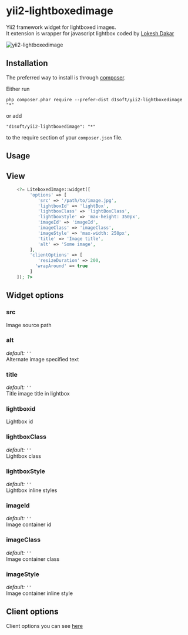 yii2-lightboxedimage
===================

Yii2 framework widget for lightboxed images.  
It extension is wrapper for javascript lightbox coded by [Lokesh Dakar](https://github.com/lokesh)

![yii2-lightboxedimage](https://image.ibb.co/j2p7Dn/image.png)

Installation
------------

The preferred way to install is through [composer](http://getcomposer.org/download/).

Either run

```
php composer.phar require --prefer-dist d1soft/yii2-lightboxedimage "*"
```

or add

```
"d1soft/yii2-lightboxedimage": "*"
```

to the require section of your `composer.json` file.


Usage
-----

## View

```php
	<?= LiteboxedImage::widget([
		 'options' => [
			'src' => '/path/to/image.jpg',
			'lightboxId' => 'lightBox',
			'lightboxClass' => 'lightBoxClass',
			'lightboxStyle' => 'max-height: 350px',
			'imageId' => 'imageId',
			'imageClass' => 'imageClass',
			'imageStyle' => 'max-width: 250px',
			'title' => 'Image title',
			'alt' => 'Some image',
		 ], 
		 'clientOptions' => [
			'resizeDuration' => 200,
		   'wrapAround' => true
		 ]
	]); ?>
```

## Widget options 

### src
Image source path

### alt
_default:_ `''`  
Alternate image specified text 

### title
_default:_ `''`  
Title image title in lightbox

### lightboxid
Lightbox id

### lightboxClass
_default:_ `''`  
Lightbox class 

### lightboxStyle
_default:_ `''`  
Lightbox inline styles

### imageId
_default:_ `''`  
Image container id

### imageClass
_default:_ `''`  
Image container class

### imageStyle
_default:_ `''`  
Image container inline style

## Client options  
Client options you can see [here](http://lokeshdhakar.com/projects/lightbox2/#options)
